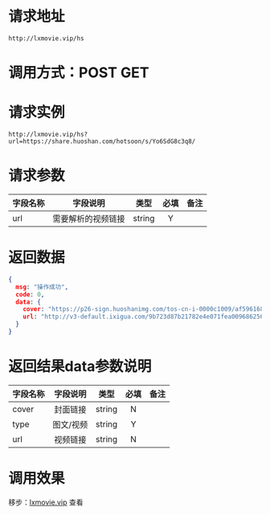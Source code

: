 
# 请求地址

```
http://lxmovie.vip/hs
```

# 调用方式：POST GET

# 请求实例

```
http://lxmovie.vip/hs?url=https://share.huoshan.com/hotsoon/s/Yo6SdG8c3q8/
```

# 请求参数

|字段名称       |字段说明         |类型            |必填            |备注     |
| -------------|:--------------:|:--------------:|:--------------:| ------:|
|url|需要解析的视频链接|string|Y||

# 返回数据

```json
{
  msg: "操作成功",
  code: 0,
  data: {
    cover: "https://p26-sign.huoshanimg.com/tos-cn-i-0000c1009/af596168b25f4b3387d13cd27cdd50cb~tplv-hs-large.jpg?x-expires=1645448400&x-signature=XWfiYaDaYGNCuyf7JsfPGb8xaG0%3D&from=244475895",
    url: "http://v3-default.ixigua.com/9b723d87b21782e4e071fea009686256/6213496d/video/tos/cn/tos-cn-ve-0012/5c2ebf245157480380754e1b3877c9bc/?a=0&br=869&bt=869&cd=0%7C0%7C0%7C0&ch=0&cr=0&cs=0&cv=1&dr=3&ds=6&er=&ft=sYRSY33Gnz7ThEP~9DXq&l=20220221151213010212063027071D5782&lr=&mime_type=video_mp4&net=0&pl=0&qs=0&rc=M285Nzs6Zmt5OzMzNGYzM0ApMzM4ZWQzPDtmN2g2aTpoN2djLXNkcjRnNTVgLS1kLS9zc2JeYzIuMy01Ni4vNWAvXi46Yw%3D%3D&vl=&vr="
  }
}
```

# 返回结果data参数说明

|字段名称       |字段说明         |类型            |必填            |备注     |
| -------------|:--------------:|:--------------:|:--------------:| ------:|
|cover|封面链接|string|N||
|type|图文/视频|string|Y||
|url|视频链接|string|N||


# 调用效果

移步：[lxmovie.vip](lxmovie.vip) 查看




